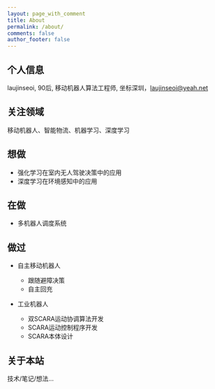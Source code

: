 ```yaml
---
layout: page_with_comment
title: About
permalink: /about/
comments: false
author_footer: false
---
```


## 个人信息

laujinseoi, 90后, 移动机器人算法工程师, 坐标深圳，laujinseoi@yeah.net

## 关注领域

移动机器人、智能物流、机器学习、深度学习

## 想做

* 强化学习在室内无人驾驶决策中的应用
* 深度学习在环境感知中的应用

## 在做

* 多机器人调度系统

## 做过

- 自主移动机器人
  - 跟随避障决策
  - 自主回充

- 工业机器人
  - 双SCARA运动协调算法开发
  - SCARA运动控制程序开发
  - SCARA本体设计

## 关于本站

技术/笔记/想法...

